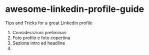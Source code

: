 # awesome-linkedin-profile-guide
Tips and Tricks for a great Linkedin profile


1) Considerazioni preliminari
2) Foto profilo e foto copertina
3) Sezione intro ed headline
4) 

